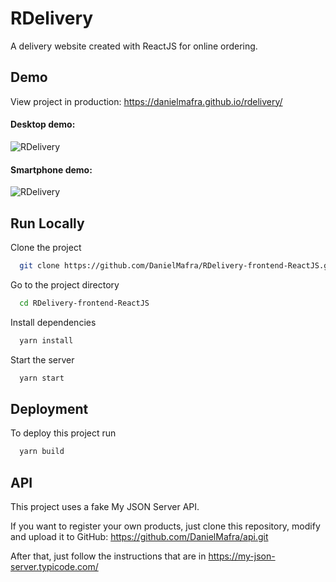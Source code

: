 # RDelivery

A delivery website created with ReactJS for online ordering.

## Demo

View project in production: https://danielmafra.github.io/rdelivery/

#### Desktop demo:

![RDelivery](https://i.imgur.com/LOGjGji.gif)

#### Smartphone demo:

![RDelivery](https://i.imgur.com/BLBDuYr.gif)

## Run Locally

Clone the project

```bash
  git clone https://github.com/DanielMafra/RDelivery-frontend-ReactJS.git
```

Go to the project directory

```bash
  cd RDelivery-frontend-ReactJS
```

Install dependencies

```bash
  yarn install
```

Start the server

```bash
  yarn start
```

## Deployment

To deploy this project run

```bash
  yarn build
```

## API

This project uses a fake My JSON Server API.

If you want to register your own products, just clone this repository, modify and upload it to GitHub: https://github.com/DanielMafra/api.git

After that, just follow the instructions that are in https://my-json-server.typicode.com/
